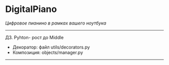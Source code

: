 # DigitalPiano
_Цифровое пианино в рамках вашего ноутбука_

---
ДЗ. Pyhton- рост до Middle
- Декоратор: файл utils/decorators.py
- Композиция: objects/manager.py
---
